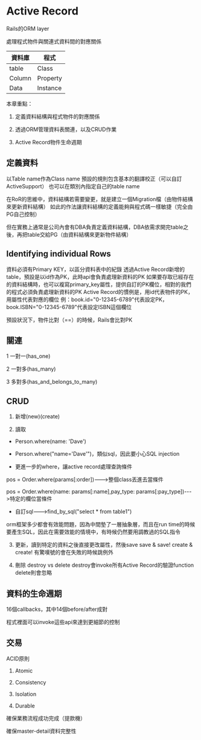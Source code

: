 # Active Record
Rails的ORM layer

處理程式物件與關連式資料間的對應關係

資料庫|程式
----|----
table|Class
Column|Property
Data|Instance


本章重點：

1. 定義資料結構與程式物件的對應關係

2. 透過ORM管理資料表關連，以及CRUD作業

3. Active Record物件生命週期

## 定義資料
以Table name作為Class name
預設的規則包含基本的翻譯校正（可以自訂ActiveSupport）
也可以在類別內指定自己的table name

在RoR的思維中，資料結構若需要變更，就是建立一個Migration檔（由物件結構來更新資料結構）
如此的作法讓資料結構的定義能夠與程式碼一樣敏捷（完全由PG自己控制）

但在實務上通常是公司內會有DBA負責定義資料結構，DBA依需求開完table之後，再把table交給PG（由資料結構來更新物件結構）

## Identifying individual Rows
資料必須有Primary KEY，以區分資料表中的紀錄
透過Active Record新增的table，預設是以id作為PK，此時api會負責處理新資料的PK
如果要存取已經存在的資料結構時，也可以複寫primary_key屬性，提供自訂的PK欄位，相對的我們的程式必須負責處理新資料的PK
Active Record的慣例是，用id代表物件的PK，用屬性代表對應的欄位
例：book.id="0-12345-6789"代表設定PK，book.ISBN="0-12345-6789"代表設定ISBN這個欄位

預設狀況下，物件比對（==）的時候，Rails會比對PK

## 關連

1 一對一(has_one)

2 一對多(has_many)

3 多對多(has_and_belongs_to_many)


## CRUD

1. 新增(new)(create)

2. 讀取

* Person.where(name: 'Dave')

* Person.where("name='Dave'")，類似sql，因此要小心SQL injection

* 更進一步的where，讓active record處理查詢條件

pos = Order.where(params[:order])--->整個class丟進去當條件

pos = Order.where(name: params[:name],pay_type: params[:pay_type])--->特定的欄位當條件

* 自訂sql--->find_by_sql("select * from table1")

orm框架多少都會有效能問題，因為中間墊了一層抽象層，而且在run time的時候要產生SQL，因此在需要效能的情境中，有時候仍然要用調教過的SQL指令

3. 更新，讀到特定的資料之後直接更改屬性，然後save
save & save!
create & create!
有驚嘆號的會在失敗的時候跳例外

4. 刪除
destroy vs delete
destroy會invoke所有Active Record的驗證function
delete則會忽略

## 資料的生命週期

16個callbacks，其中14個before/after成對

程式裡面可以invoke這些api來達到更細節的控制

## 交易

ACID原則

1. Atomic

2. Consistency

3. Isolation

4. Durable

確保業務流程成功完成（提款機）

確保master-detail資料完整性
